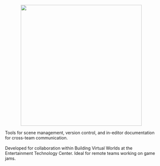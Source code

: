 <p align="center">
<img src="https://github.com/mobiusteapot/ETC_Unity_Packages/blob/dev/Logos/KettleToolsLogo.jpg" width="400" />
</p>
Tools for scene management, version control, and in-editor documentation for cross-team communication.
<br>
<br>
Developed for collaboration within Building Virtual Worlds at the Entertainment Technology Center. Ideal for remote teams working on game jams.

